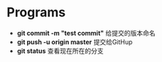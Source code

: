 # Programs

* **git commit -m "test commit"**    给提交的版本命名
* **git push -u origin master**   提交给GitHup 
* **git status**    查看现在所在的分支

